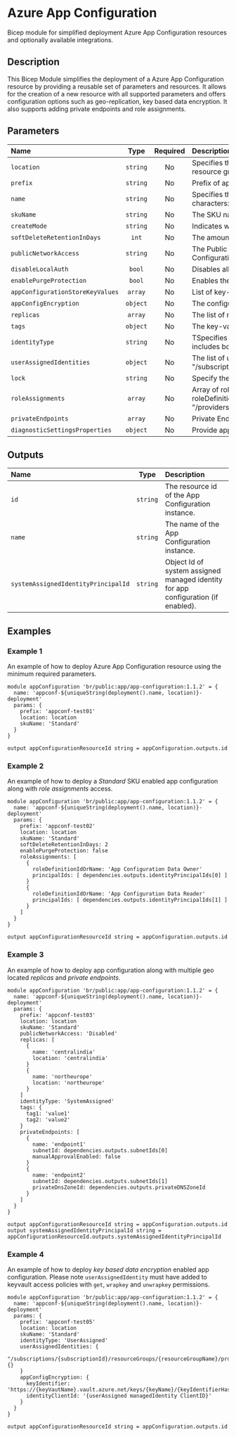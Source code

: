# Azure App Configuration

Bicep module for simplified deployment Azure App Configuration resources and optionally available integrations.

## Description

This Bicep Module simplifies the deployment of a Azure App Configuration resource by providing a reusable set of parameters and resources. It allows for the creation of a new resource with all supported parameters and offers configuration options such as geo-replication,  key based data encryption. It also supports adding private endpoints and role assignments.

## Parameters

| Name                             | Type     | Required | Description                                                                                                                                                                                                                                                                                                                                                                                  |
| :------------------------------- | :------: | :------: | :------------------------------------------------------------------------------------------------------------------------------------------------------------------------------------------------------------------------------------------------------------------------------------------------------------------------------------------------------------------------------------------- |
| `location`                       | `string` | No       | Specifies the supported Azure location where the resource exists. Changing this forces a new resource to be created.. Default is the location of the resource group.                                                                                                                                                                                                                         |
| `prefix`                         | `string` | No       | Prefix of appconf resource name. Not used if name is provided.                                                                                                                                                                                                                                                                                                                               |
| `name`                           | `string` | No       | Specifies the name of the App Configuration instance. Changing this forces a new resource to be created. It must me unique across Azure. Valid characters: Alphanumerics,underscores, and hyphens.                                                                                                                                                                                           |
| `skuName`                        | `string` | No       | The SKU name of the configuration store.                                                                                                                                                                                                                                                                                                                                                     |
| `createMode`                     | `string` | No       | Indicates whether the configuration store need to be recovered.                                                                                                                                                                                                                                                                                                                              |
| `softDeleteRetentionInDays`      | `int`    | No       | The amount of time in days that the configuration store will be retained when it is soft deleted.  This field only works for "Standard" sku.                                                                                                                                                                                                                                                 |
| `publicNetworkAccess`            | `string` | No       | The Public Network Access setting of the App Configuration store. When Disabled, only requests from Private Endpoints can access the App Configuration store.                                                                                                                                                                                                                                |
| `disableLocalAuth`               | `bool`   | No       | Disables all authentication methods other than AAD authentication.                                                                                                                                                                                                                                                                                                                           |
| `enablePurgeProtection`          | `bool`   | No       | Enables the purge protection feature for the configuration store.  This field only works for "Standard" sku.                                                                                                                                                                                                                                                                                 |
| `appConfigurationStoreKeyValues` | `array`  | No       | List of key-value pair to add in the appConfiguration.                                                                                                                                                                                                                                                                                                                                       |
| `appConfigEncryption`            | `object` | No       | The configuration used to encrypt the data in the configuration store.                                                                                                                                                                                                                                                                                                                       |
| `replicas`                       | `array`  | No       | The list of replicas for the configuration store with "name" and "location" parameters.                                                                                                                                                                                                                                                                                                      |
| `tags`                           | `object` | No       | The key-value pair tags to associate with the resource.                                                                                                                                                                                                                                                                                                                                      |
| `identityType`                   | `string` | No       | TSpecifies the type of Managed Service Identity that should be configured on this App Configuration. The type "SystemAssigned, UserAssigned" includes both an implicitly created identity and a set of user-assigned identities.                                                                                                                                                             |
| `userAssignedIdentities`         | `object` | No       | The list of user-assigned managed identities. The user identity dictionary key references will be ARM resource ids in the form: "/subscriptions/{subscriptionId}/resourceGroups/{resourceGroupName}/providers/Microsoft.ManagedIdentity/userAssignedIdentities/{identityName}"                                                                                                               |
| `lock`                           | `string` | No       | Specify the type of lock on app conf resource.                                                                                                                                                                                                                                                                                                                                               |
| `roleAssignments`                | `array`  | No       | Array of role assignment objects that contain the "roleDefinitionIdOrName" and "principalId" to define RBAC role assignments on this resource. In the roleDefinitionIdOrName attribute, provide either the display name of the role definition, or its fully qualified ID in the following format: "/providers/Microsoft.Authorization/roleDefinitions/c2f4ef07-c644-48eb-af81-4b1b4947fb11" |
| `privateEndpoints`               | `array`  | No       | Private Endpoints that should be created for app conf.                                                                                                                                                                                                                                                                                                                                       |
| `diagnosticSettingsProperties`   | `object` | No       | Provide appConfiguration diagnostic settings properties.                                                                                                                                                                                                                                                                                                                                     |

## Outputs

| Name                                | Type     | Description                                                                       |
| :---------------------------------- | :------: | :-------------------------------------------------------------------------------- |
| `id`                                | `string` | The resource id of the App Configuration instance.                                |
| `name`                              | `string` | The name of the App Configuration instance.                                       |
| `systemAssignedIdentityPrincipalId` | `string` | Object Id of system assigned managed identity for app configuration (if enabled). |

## Examples

### Example 1

An example of how to deploy Azure App Configuration resource using the minimum required parameters.

```bicep
module appConfiguration 'br/public:app/app-configuration:1.1.2' = {
  name: 'appconf-${uniqueString(deployment().name, location)}-deployment'
  params: {
    prefix: 'appconf-test01'
    location: location
    skuName: 'Standard'
  }
}

output appConfigurationResourceId string = appConfiguration.outputs.id
```

### Example 2

An example of how to deploy a _Standard_ SKU enabled app configuration along with _role assignments_ access.

```bicep
module appConfiguration 'br/public:app/app-configuration:1.1.2' = {
  name: 'appconf-${uniqueString(deployment().name, location)}-deployment'
  params: {
    prefix: 'appconf-test02'
    location: location
    skuName: 'Standard'
    softDeleteRetentionInDays: 2
    enablePurgeProtection: false
    roleAssignments: [
      {
        roleDefinitionIdOrName: 'App Configuration Data Owner'
        principalIds: [ dependencies.outputs.identityPrincipalIds[0] ]
      }
      {
        roleDefinitionIdOrName: 'App Configuration Data Reader'
        principalIds: [ dependencies.outputs.identityPrincipalIds[1] ]
      }
    ]
  }
}

output appConfigurationResourceId string = appConfiguration.outputs.id
```

### Example 3

An example of how to deploy app configuration along with multiple geo located _replicas_ and _private endpoints_.

```bicep
module appConfiguration 'br/public:app/app-configuration:1.1.2' = {
  name: 'appconf-${uniqueString(deployment().name, location)}-deployment'
  params: {
    prefix: 'appconf-test03'
    location: location
    skuName: 'Standard'
    publicNetworkAccess: 'Disabled'
    replicas: [
      {
        name: 'centralindia'
        location: 'centralindia'
      }
      {
        name: 'northeurope'
        location: 'northeurope'
      }
    ]
    identityType: 'SystemAssigned'
    tags: {
      tag1: 'value1'
      tag2: 'value2'
    }
    privateEndpoints: [
      {
        name: 'endpoint1'
        subnetId: dependencies.outputs.subnetIds[0]
        manualApprovalEnabled: false
      }
      {
        name: 'endpoint2'
        subnetId: dependencies.outputs.subnetIds[1]
        privateDnsZoneId: dependencies.outputs.privateDNSZoneId
      }
    ]
  }
}

output appConfigurationResourceId string = appConfiguration.outputs.id
output systemAssignedIdentityPrincipalId string = appConfigurationResourceId.outputs.systemAssignedIdentityPrincipalId
```

### Example 4

An example of how to deploy _key based data encryption_ enabled app configuration. Please note `userAssignedIdentity` must have added to keyvault access policies with `get`, `wrapkey` and `unwrapkey` permissions.

```bicep
module appConfiguration 'br/public:app/app-configuration:1.1.2' = {
  name: 'appconf-${uniqueString(deployment().name, location)}-deployment'
  params: {
    prefix: 'appconf-test05'
    location: location
    skuName: 'Standard'
    identityType: 'UserAssigned'
    userAssignedIdentities: {
        "/subscriptions/{subscriptionId}/resourceGroups/{resourceGroupName}/providers/Microsoft.ManagedIdentity/userAssignedIdentities/{managedIdentityName}": {}
    }
    appConfigEncryption: {
      keyIdentifier: 'https://{keyVautName}.vault.azure.net/keys/{keyName}/{keyIdentifierHash}'
      identityClientId: '{userAssigned managedIdentity ClientID}'
    }
  }
}

output appConfigurationResourceId string = appConfiguration.outputs.id
```